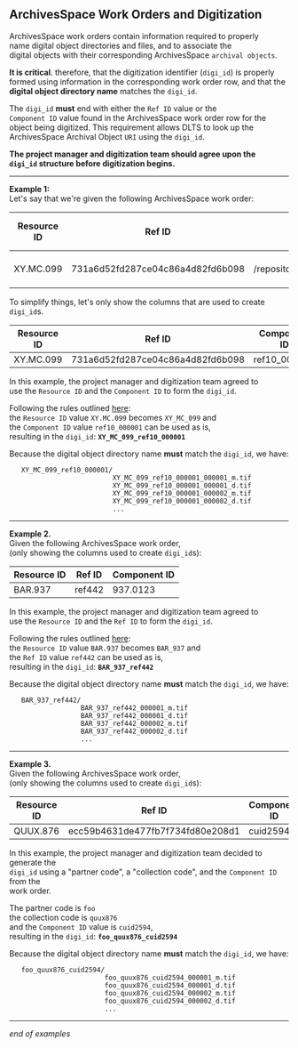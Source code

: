 ## ArchivesSpace Work Orders and Digitization

ArchivesSpace work orders contain information required to properly  
name digital object directories and files, and to associate the   
digital objects with their corresponding ArchivesSpace `archival objects`.  

**It is critical**. therefore, that the digitization identifier (`digi_id`) is properly    
formed using information in the corresponding work order row, and that the  
**digital object directory name** matches the `digi_id`.

The `digi_id` **must** end with either the `Ref ID` value or the  
`Component ID` value found in the ArchivesSpace work order row for the  
object being digitized.  This requirement allows DLTS to look up the  
ArchivesSpace Archival Object `URI` using the `digi_id`. 

**The project manager and digitization team should agree upon the  
`digi_id` structure before digitization begins.**

---

**Example 1:**  
Let's say that we're given the following ArchivesSpace work order:

| Resource ID | Ref ID                           | URI                                     | Container Indicator 1 | Container Indicator 2 | Container Indicator 3 | Title         | Component ID | Series         |
|-------------|----------------------------------|-----------------------------------------|-----------------------|-----------------------|-----------------------|---------------|--------------|----------------|
| XY.MC.099   | 731a6d52fd287ce04c86a4d82fd6b098 | /repositories/73/archival\_objects/4752 | 4                     | 32                    |                       | A Great Title | ref10_000001 | Awesome Things |


To simplify things, let's only show the columns that are used to create `digi_id`s.  

| Resource ID | Ref ID                           | Component ID |
|-------------|----------------------------------|--------------|
| XY.MC.099   | 731a6d52fd287ce04c86a4d82fd6b098 | ref10_000001 |


In this example, the project manager and digitization team agreed to  
use the `Resource ID` and the `Component ID` to form the `digi_id`\.  

Following the rules outlined [here](./README.md#characters-allowed-in-directory-names-and-file-names):  \
the `Resource ID` value `XY.MC.099` becomes `XY_MC_099` and  
the `Component ID` value `ref10_000001` can be used as is,   
resulting in the `digi_id`: **`XY_MC_099_ref10_000001`**

Because the digital object directory name **must** match the `digi_id`, we have:  
```
   XY_MC_099_ref10_000001/
                          XY_MC_099_ref10_000001_000001_m.tif
                          XY_MC_099_ref10_000001_000001_d.tif
                          XY_MC_099_ref10_000001_000002_m.tif
                          XY_MC_099_ref10_000001_000002_d.tif
                          ...
```
---

**Example 2.**  
Given the following ArchivesSpace work order,   
(only showing the columns used to create `digi_id`s):  

| Resource ID | Ref ID | Component ID |
|-------------|--------|--------------|
| BAR.937     | ref442 | 937.0123     |


In this example, the project manager and digitization team agreed to  
use the `Resource ID` and the `Ref ID` to form the `digi_id`\.  

Following the rules outlined [here](./README.md#characters-allowed-in-directory-names-and-file-names):  \
the `Resource ID` value `BAR.937` becomes `BAR_937` and  
the `Ref ID` value `ref442` can be used as is,  
resulting in the `digi_id`: **`BAR_937_ref442`**


Because the digital object directory name **must** match the `digi_id`, we have:  
```
   BAR_937_ref442/
                  BAR_937_ref442_000001_m.tif
                  BAR_937_ref442_000001_d.tif
                  BAR_937_ref442_000002_m.tif
                  BAR_937_ref442_000002_d.tif
                  ...
```

---

**Example 3.**  
Given the following ArchivesSpace work order,   
(only showing the columns used to create `digi_id`s):  

| Resource ID | Ref ID                           | Component ID |
|-------------|----------------------------------|--------------|
| QUUX.876    | ecc59b4631de477fb7f734fd80e208d1 | cuid2594     |


In this example, the project manager and digitization team decided to generate the  
`digi_id` using a "partner code", a "collection code", and the `Component ID` from the  
work order.  

The partner code is `foo`  
the collection code is `quux876`  
and the `Component ID` value is `cuid2594`\,  
resulting in the `digi_id`: **`foo_quux876_cuid2594`**

Because the digital object directory name **must** match the `digi_id`, we have:  
```
   foo_quux876_cuid2594/
                        foo_quux876_cuid2594_000001_m.tif
                        foo_quux876_cuid2594_000001_d.tif
                        foo_quux876_cuid2594_000002_m.tif
                        foo_quux876_cuid2594_000002_d.tif
                        ...
```

---

*end of examples*
